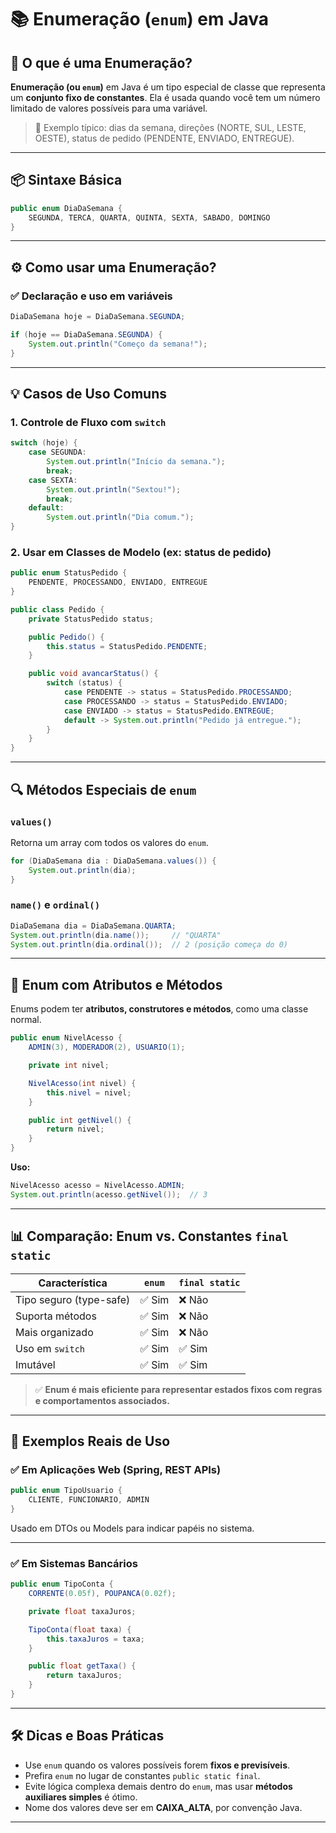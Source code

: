 # 📚 Enumeração (`enum`) em Java

## 🔰 O que é uma Enumeração?

**Enumeração (ou `enum`)** em Java é um tipo especial de classe que representa um **conjunto fixo de constantes**. Ela é usada quando você tem um número limitado de valores possíveis para uma variável.

> 📌 Exemplo típico: dias da semana, direções (NORTE, SUL, LESTE, OESTE), status de pedido (PENDENTE, ENVIADO, ENTREGUE).

---

## 📦 Sintaxe Básica

```java
public enum DiaDaSemana {
    SEGUNDA, TERCA, QUARTA, QUINTA, SEXTA, SABADO, DOMINGO
}
```

---

## ⚙️ Como usar uma Enumeração?

### ✅ Declaração e uso em variáveis

```java
DiaDaSemana hoje = DiaDaSemana.SEGUNDA;

if (hoje == DiaDaSemana.SEGUNDA) {
    System.out.println("Começo da semana!");
}
```

---

## 💡 Casos de Uso Comuns

### 1. **Controle de Fluxo com `switch`**

```java
switch (hoje) {
    case SEGUNDA:
        System.out.println("Início da semana.");
        break;
    case SEXTA:
        System.out.println("Sextou!");
        break;
    default:
        System.out.println("Dia comum.");
}
```

### 2. **Usar em Classes de Modelo (ex: status de pedido)**

```java
public enum StatusPedido {
    PENDENTE, PROCESSANDO, ENVIADO, ENTREGUE
}

public class Pedido {
    private StatusPedido status;

    public Pedido() {
        this.status = StatusPedido.PENDENTE;
    }

    public void avancarStatus() {
        switch (status) {
            case PENDENTE -> status = StatusPedido.PROCESSANDO;
            case PROCESSANDO -> status = StatusPedido.ENVIADO;
            case ENVIADO -> status = StatusPedido.ENTREGUE;
            default -> System.out.println("Pedido já entregue.");
        }
    }
}
```

---

## 🔍 Métodos Especiais de `enum`

### `values()`

Retorna um array com todos os valores do `enum`.

```java
for (DiaDaSemana dia : DiaDaSemana.values()) {
    System.out.println(dia);
}
```

### `name()` e `ordinal()`

```java
DiaDaSemana dia = DiaDaSemana.QUARTA;
System.out.println(dia.name());     // "QUARTA"
System.out.println(dia.ordinal());  // 2 (posição começa do 0)
```

---

## 🧠 Enum com Atributos e Métodos

Enums podem ter **atributos, construtores e métodos**, como uma classe normal.

```java
public enum NivelAcesso {
    ADMIN(3), MODERADOR(2), USUARIO(1);

    private int nivel;

    NivelAcesso(int nivel) {
        this.nivel = nivel;
    }

    public int getNivel() {
        return nivel;
    }
}
```

**Uso:**

```java
NivelAcesso acesso = NivelAcesso.ADMIN;
System.out.println(acesso.getNivel());  // 3
```

---

## 📊 Comparação: Enum vs. Constantes `final static`

| Característica          | `enum` | `final static` |
| ----------------------- | ------ | -------------- |
| Tipo seguro (type-safe) | ✅ Sim  | ❌ Não          |
| Suporta métodos         | ✅ Sim  | ❌ Não          |
| Mais organizado         | ✅ Sim  | ❌ Não          |
| Uso em `switch`         | ✅ Sim  | ✅ Sim          |
| Imutável                | ✅ Sim  | ✅ Sim          |

> ✅ **Enum é mais eficiente para representar estados fixos com regras e comportamentos associados.**

---

## 🧪 Exemplos Reais de Uso

### ✅ Em Aplicações Web (Spring, REST APIs)

```java
public enum TipoUsuario {
    CLIENTE, FUNCIONARIO, ADMIN
}
```

Usado em DTOs ou Models para indicar papéis no sistema.

---

### ✅ Em Sistemas Bancários

```java
public enum TipoConta {
    CORRENTE(0.05f), POUPANCA(0.02f);

    private float taxaJuros;

    TipoConta(float taxa) {
        this.taxaJuros = taxa;
    }

    public float getTaxa() {
        return taxaJuros;
    }
}
```

---

## 🛠️ Dicas e Boas Práticas

* Use `enum` quando os valores possíveis forem **fixos e previsíveis**.
* Prefira `enum` no lugar de constantes `public static final`.
* Evite lógica complexa demais dentro do `enum`, mas usar **métodos auxiliares simples** é ótimo.
* Nome dos valores deve ser em **CAIXA\_ALTA**, por convenção Java.

---


